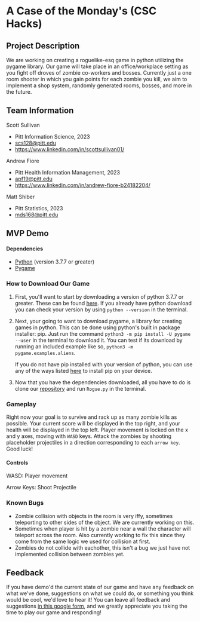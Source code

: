 # A Case of the Monday's (CSC Hacks)

## Project Description
We are working on creating a roguelike-esq game in python utilizing the pygame library. Our game will take place in an office/workplace setting as you fight off droves of zombie co-workers and bosses. Currently just a one room shooter in which you gain points for each zombie you kill, we aim to implement a shop system, randomly generated rooms, bosses, and more in the future.

## Team Information
Scott Sullivan
* Pitt Information Science, 2023
* scs128@pitt.edu
* https://www.linkedin.com/in/scottsullivan01/

Andrew Fiore
* Pitt Health Information Management, 2023
* apf19@pitt.edu
* https://www.linkedin.com/in/andrew-fiore-b24182204/

Matt Shiber
* Pitt Statistics, 2023
* mds168@pitt.edu

## MVP Demo

#### Dependencies
 - [Python](https://www.python.org/) (version 3.7.7 or greater)
 - [Pygame](https://www.pygame.org/wiki/about)

### How to Download Our Game

1. First, you'll want to start by downloading a version of python 3.7.7 or greater. These can be found [here](https://www.python.org/downloads/). If you already have python download you can check your version by using ```python --version``` in the terminal.

2. Next, your going to want to download pygame, a library for creating games in python. This can be done using python's built in package installer: pip. Just run the command ```python3 -m pip install -U pygame --user``` in the terminal to download it. You can test if its download by running an included example like so, ```python3 -m pygame.examples.aliens```. 

    If you do not have pip installed with your version of python, you can use any of the ways listed [here](https://pip.pypa.io/en/stable/installation/#ensurepip) to install pip on your device.

3. Now that you have the dependencies downloaded, all you have to do is clone our [repository](https://github.com/scs128/CSCHacks2021) and run ```Rogue.py``` in the terminal.

### Gameplay

Right now your goal is to survive and rack up as many zombie kills as possible. Your current score will be displayed in the top right, and your health will be displayed in the top left. Player movement is locked on the x and y axes, moving with ```WASD``` keys. Attack the zombies by shooting placeholder projectiles in a direction corresponding to each ```arrow key```. Good luck!

#### Controls
WASD: Player movement

Arrow Keys: Shoot Projectile

### Known Bugs
* Zombie collision with objects in the room is very iffy, sometimes teleporting to other sides of the object. We are currently working on this.
* Sometimes when player is hit by a zombie near a wall the character will teleport across the room. Also currently working to fix this since they come from the same logic we used for collision at first.
* Zombies do not collide with eachother, this isn't a bug we just have not implemented collision between zombies yet.

## Feedback

If you have demo'd the current state of our game and have any feedback on what we've done, suggestions on what we could do, or something you think would be cool, we'd love to hear it! You can leave all feedback and suggestions [in this google form](https://forms.gle/ZvYj9mZQgRrRbkNv7), and we greatly appreciate you taking the time to play our game and responding!
